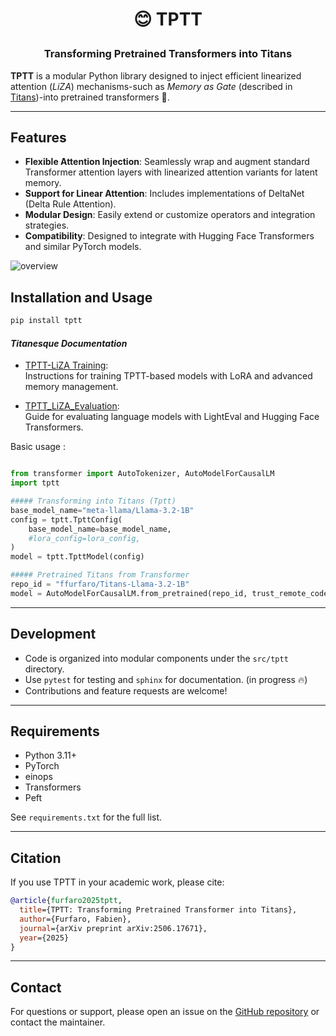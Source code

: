 <h1 align="center"> <p>😊 TPTT</p></h1>
<h3 align="center">
    <p>Transforming Pretrained Transformers into Titans </p>
</h3>

**TPTT** is a modular Python library designed to inject efficient linearized attention (*LiZA*) mechanisms-such as *Memory as Gate* (described in [Titans](https://arxiv.org/html/2501.00663v1))-into pretrained transformers 🤗.

---

## Features

- **Flexible Attention Injection**: Seamlessly wrap and augment standard Transformer attention layers with linearized attention variants for latent memory.
- **Support for Linear Attention**: Includes implementations of DeltaNet (Delta Rule Attention).
- **Modular Design**: Easily extend or customize operators and integration strategies.
- **Compatibility**: Designed to integrate with Hugging Face Transformers and similar PyTorch models.


![overview](./docs/fig.png)



## Installation and Usage


```bash
pip install tptt
```

#### *Titanesque Documentation*

- [TPTT-LiZA Training](./docs/liza-training.md):  
  Instructions for training TPTT-based models with LoRA and advanced memory management.

- [TPTT_LiZA_Evaluation](./docs/liza-evaluate.md):  
  Guide for evaluating language models with LightEval and Hugging Face Transformers.

Basic usage :

```python

from transformer import AutoTokenizer, AutoModelForCausalLM
import tptt

##### Transforming into Titans (Tptt)
base_model_name="meta-llama/Llama-3.2-1B"
config = tptt.TpttConfig(
    base_model_name=base_model_name,
    #lora_config=lora_config,
)
model = tptt.TpttModel(config)

##### Pretrained Titans from Transformer
repo_id = "ffurfaro/Titans-Llama-3.2-1B"
model = AutoModelForCausalLM.from_pretrained(repo_id, trust_remote_code=True)

```


---

## Development

- Code is organized into modular components under the `src/tptt` directory.
- Use `pytest` for testing and `sphinx` for documentation. (in progress 🔥)
- Contributions and feature requests are welcome!

---

## Requirements

- Python 3.11+
- PyTorch
- einops
- Transformers
- Peft

See `requirements.txt` for the full list.

---

## Citation

If you use TPTT in your academic work, please cite:

```bibtex
@article{furfaro2025tptt,
  title={TPTT: Transforming Pretrained Transformer into Titans},
  author={Furfaro, Fabien},
  journal={arXiv preprint arXiv:2506.17671},
  year={2025}
}
```


---

## Contact

For questions or support, please open an issue on the [GitHub repository](https://github.com/fabienfrfr/tptt) or contact the maintainer.
